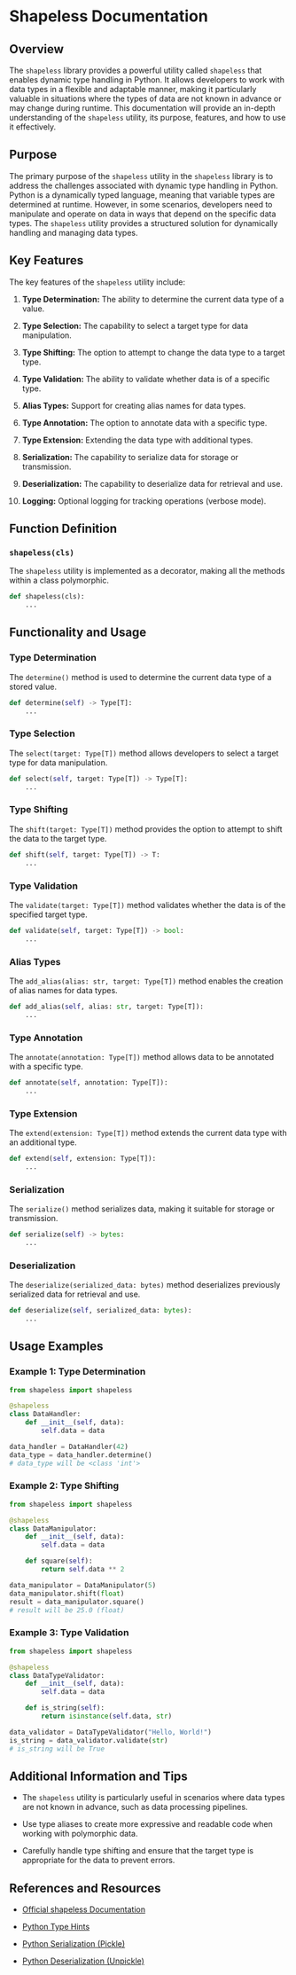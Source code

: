 # Shapeless Documentation

## Overview

The `shapeless` library provides a powerful utility called `shapeless` that enables dynamic type handling in Python. It allows developers to work with data types in a flexible and adaptable manner, making it particularly valuable in situations where the types of data are not known in advance or may change during runtime. This documentation will provide an in-depth understanding of the `shapeless` utility, its purpose, features, and how to use it effectively.

## Purpose

The primary purpose of the `shapeless` utility in the `shapeless` library is to address the challenges associated with dynamic type handling in Python. Python is a dynamically typed language, meaning that variable types are determined at runtime. However, in some scenarios, developers need to manipulate and operate on data in ways that depend on the specific data types. The `shapeless` utility provides a structured solution for dynamically handling and managing data types.

## Key Features

The key features of the `shapeless` utility include:

1. **Type Determination:** The ability to determine the current data type of a value.

2. **Type Selection:** The capability to select a target type for data manipulation.

3. **Type Shifting:** The option to attempt to change the data type to a target type.

4. **Type Validation:** The ability to validate whether data is of a specific type.

5. **Alias Types:** Support for creating alias names for data types.

6. **Type Annotation:** The option to annotate data with a specific type.

7. **Type Extension:** Extending the data type with additional types.

8. **Serialization:** The capability to serialize data for storage or transmission.

9. **Deserialization:** The capability to deserialize data for retrieval and use.

10. **Logging:** Optional logging for tracking operations (verbose mode).

## Function Definition

### `shapeless(cls)`

The `shapeless` utility is implemented as a decorator, making all the methods within a class polymorphic.

```python
def shapeless(cls):
    ...
```

## Functionality and Usage

### Type Determination

The `determine()` method is used to determine the current data type of a stored value.

```python
def determine(self) -> Type[T]:
    ...
```

### Type Selection

The `select(target: Type[T])` method allows developers to select a target type for data manipulation.

```python
def select(self, target: Type[T]) -> Type[T]:
    ...
```

### Type Shifting

The `shift(target: Type[T])` method provides the option to attempt to shift the data to the target type.

```python
def shift(self, target: Type[T]) -> T:
    ...
```

### Type Validation

The `validate(target: Type[T])` method validates whether the data is of the specified target type.

```python
def validate(self, target: Type[T]) -> bool:
    ...
```

### Alias Types

The `add_alias(alias: str, target: Type[T])` method enables the creation of alias names for data types.

```python
def add_alias(self, alias: str, target: Type[T]):
    ...
```

### Type Annotation

The `annotate(annotation: Type[T])` method allows data to be annotated with a specific type.

```python
def annotate(self, annotation: Type[T]):
    ...
```

### Type Extension

The `extend(extension: Type[T])` method extends the current data type with an additional type.

```python
def extend(self, extension: Type[T]):
    ...
```

### Serialization

The `serialize()` method serializes data, making it suitable for storage or transmission.

```python
def serialize(self) -> bytes:
    ...
```

### Deserialization

The `deserialize(serialized_data: bytes)` method deserializes previously serialized data for retrieval and use.

```python
def deserialize(self, serialized_data: bytes):
    ...
```

## Usage Examples

### Example 1: Type Determination

```python
from shapeless import shapeless

@shapeless
class DataHandler:
    def __init__(self, data):
        self.data = data

data_handler = DataHandler(42)
data_type = data_handler.determine()
# data_type will be <class 'int'>
```

### Example 2: Type Shifting

```python
from shapeless import shapeless

@shapeless
class DataManipulator:
    def __init__(self, data):
        self.data = data

    def square(self):
        return self.data ** 2

data_manipulator = DataManipulator(5)
data_manipulator.shift(float)
result = data_manipulator.square()
# result will be 25.0 (float)
```

### Example 3: Type Validation

```python
from shapeless import shapeless

@shapeless
class DataTypeValidator:
    def __init__(self, data):
        self.data = data

    def is_string(self):
        return isinstance(self.data, str)

data_validator = DataTypeValidator("Hello, World!")
is_string = data_validator.validate(str)
# is_string will be True
```

## Additional Information and Tips

- The `shapeless` utility is particularly useful in scenarios where data types are not known in advance, such as data processing pipelines.

- Use type aliases to create more expressive and readable code when working with polymorphic data.

- Carefully handle type shifting and ensure that the target type is appropriate for the data to prevent errors.

## References and Resources

- [Official shapeless Documentation](https://shapeless.readthedocs.io/en/stable/)

- [Python Type Hints](https://docs.python.org/3/library/typing.html)

- [Python Serialization (Pickle)](https://docs.python.org/3/library/pickle.html)

- [Python Deserialization (Unpickle)](https://docs.python.org/3/library/pickle.html#pickle.load)